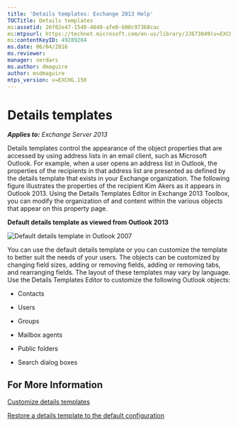 ```yaml
---
title: 'Details templates: Exchange 2013 Help'
TOCTitle: Details templates
ms:assetid: 26f02e47-1540-4840-afe0-600c97368cac
ms:mtpsurl: https://technet.microsoft.com/en-us/library/JJ673049(v=EXCHG.150)
ms:contentKeyID: 49289204
ms.date: 06/04/2016
ms.reviewer: 
manager: serdars
ms.author: dmaguire
author: msdmaguire
mtps_version: v=EXCHG.150
---
```


# Details templates

_**Applies to:** Exchange Server 2013_

Details templates control the appearance of the object properties that are accessed by using address lists in an email client, such as Microsoft Outlook. For example, when a user opens an address list in Outlook, the properties of the recipients in that address list are presented as defined by the details template that exists in your Exchange organization. The following figure illustrates the properties of the recipient Kim Akers as it appears in Outlook 2013. Using the Details Templates Editor in Exchange 2013 Toolbox, you can modify the organization of and content within the various objects that appear on this property page.

**Default details template as viewed from Outlook 2013**

![Default details template in Outlook 2007](images/JJ673049.a0af8aca-663d-4702-ab2f-9a342f481cdf(EXCHG.150).gif "Default details template in Outlook 2007")

You can use the default details template or you can customize the template to better suit the needs of your users. The objects can be customized by changing field sizes, adding or removing fields, adding or removing tabs, and rearranging fields. The layout of these templates may vary by language. Use the Details Templates Editor to customize the following Outlook objects:

  - Contacts

  - Users

  - Groups

  - Mailbox agents

  - Public folders

  - Search dialog boxes

## For More Information

[Customize details templates](customize-details-templates-exchange-2013-help.md)

[Restore a details template to the default configuration](restore-a-details-template-to-the-default-configuration-exchange-2013-help.md)
